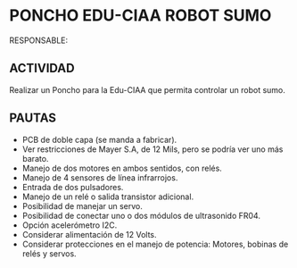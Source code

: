 # PONCHO EDU-CIAA ROBOT SUMO #
 
RESPONSABLE:  
 
## ACTIVIDAD ##
Realizar un Poncho para la Edu-CIAA que permita controlar un robot sumo. 
 
## PAUTAS ##
  * PCB de doble capa (se manda a fabricar).  
  * Ver restricciones de Mayer S.A, de 12 Mils, pero se podría ver uno más barato. 
  * Manejo de dos motores en ambos sentidos, con relés. 
  * Manejo de 4 sensores de línea infrarrojos. 
  * Entrada de dos pulsadores. 
  * Manejo de un relé o salida transistor adicional. 
  * Posibilidad de manejar un servo. 
  * Posibilidad de conectar uno o dos módulos de ultrasonido FR04. 
  * Opción acelerómetro I2C. 
  * Considerar alimentación de 12 Volts. 
  * Considerar protecciones en el manejo de potencia: Motores, bobinas de relés y 
servos. 

